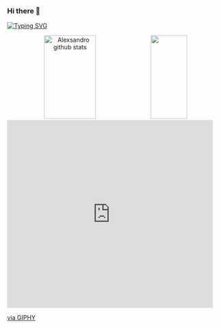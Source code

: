 ### Hi there 👋

<!--
**Alexsandro-Gaiotte/Alexsandro-Gaiotte** is a ✨ _special_ ✨ repository because its `README.md` (this file) appears on your GitHub profile.

Here are some ideas to get you started:

- 🔭 I’m currently working on ...
- 🌱 I’m currently learning ...
- 👯 I’m looking to collaborate on ...
- 🤔 I’m looking for help with ...
- 💬 Ask me about ...
- 📫 How to reach me: ...
- 😄 Pronouns: ...
- ⚡ Fun fact: ...
-->
[![Typing SVG](https://readme-typing-svg.herokuapp.com/?color=006400&size=35&center=true&vCenter=true&width=1000&lines=HELLO,+My+name+is+Alexsandro;I'm+23+years+old;I'm+from+Brazil;I+student+software+engineering;Be+Welcome!+:%29)](https://git.io/typing-svg)

<div align="center">  
  <img width="49%" height="195px" src="https://github-readme-stats.vercel.app/api?username=Alexsandro-Gaiotte&show_icons=true&count_private=true&hide_border=true&title_color=006400&icon_color=ff91a4&text_color=c9d1d9&bg_color=0d1117" alt="Alexsandro github stats" /> 
  <img width="41%" height="195px" src="https://github-readme-stats.vercel.app/api/top-langs/?username=Alexsandro-Gaiotte&layout=compact&hide_border=true&title_color=ff91a4&text_color=ff91a4&bg_color=0d1117" />
</div>

<iframe src="https://giphy.com/embed/UO5elnTqo4vSg" width="480" height="439" frameBorder="0" class="giphy-embed" allowFullScreen></iframe><p><a href="https://giphy.com/gifs/shaq-shimmy-UO5elnTqo4vSg">via GIPHY</a></p>

